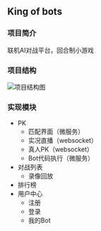 ## King of bots

### 项目简介

联机AI对战平台，回合制小游戏

### 项目结构
![项目结构图](https://git.acwing.com/yao_xinlong/kob/-/raw/master/img/img.png)

### 实现模块

* PK
    * 匹配界面（微服务）
    * 实况直播（websocket）
    * 真人PK（websocket）
    * Bot代码执行（微服务）
* 对战列表
    * 录像回放
* 排行榜
* 用户中心
    * 注册
    * 登录
    * 我的Bot

